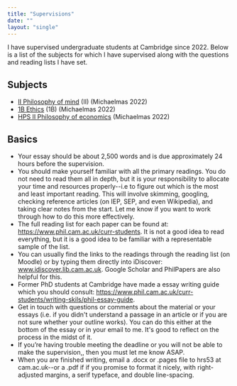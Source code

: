 ```yaml
---
title: "Supervisions"
date: ""
layout: "single"
---
```


I have supervised undergraduate students at Cambridge since 2022. Below is a list of the subjects for which I have supervised along with the questions and reading lists I have set. 

## Subjects 

- [II Philosophy of mind](pom/) (II) (Michaelmas 2022)
- [1B Ethics](ethics/) (1B) (Michaelmas 2022)
- [HPS II Philosophy of economics](economics/) (Michaelmas 2022)

## Basics

- Your essay should be about 2,500 words and is due approximately 24 hours before the supervision. 
- You should make yourself familiar with all the primary readings. You do not need to read them all in depth, but it is your responsibility to allocate your time and resources properly--i.e to figure out which is the most and least important reading. This will involve skimming, googling, checking reference articles (on IEP, SEP, and even Wikipedia), and taking clear notes from the start. Let me know if you want to work through how to do this more effectively. 
- The full reading list for each paper can be found at: https://www.phil.cam.ac.uk/curr-students. It is not a good idea to read everything, but it is a good idea to be familiar with a representable sample of the list. 
- You can usually find the links to the readings through the reading list (on Moodle) or by typing them directly into iDiscover: www.idiscover.lib.cam.ac.uk. Google Scholar and PhilPapers are also helpful for this. 
- Former PhD students at Cambridge have made a essay writing guide which you should consult: https://www.phil.cam.ac.uk/curr-students/writing-skils/phil-essay-guide.  
- Get in touch with questions or comments about the material or your essays (i.e. if you didn't understand a passage in an article or if you are not sure whether your outline works). You can do this either at the bottom of the essay or in your email to me. It's good to reflect on the process in the midst of it. 
- If you’re having trouble meeting the deadline or you will not be able to make the supervision,, then you must let me know ASAP. 
- When you are finished writing, email a .docx or .pages file to hrs53 at cam.ac.uk--or a .pdf if if you promise to format it nicely, with right-adjusted margins, a serif typeface, and double line-spacing. 
